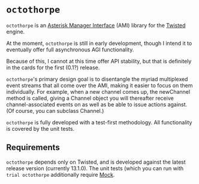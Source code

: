 `octothorpe`
============

`octothorpe` is an [Asterisk Manager Interface][2] (AMI) library
for the [Twisted][1] engine.

At the moment, `octothorpe` is still in early development, though
I intend it to eventually offer full asynchronous AGI functionality.

Because of this, I cannot at this time offer API stability, but
that is definitely in the cards for the first (0.1?) release.

`octothorpe`'s primary design goal is to disentangle the myriad
multiplexed event streams that all come over the AMI, making it
easier to focus on them individually.  For example, when a new
channel comes up, the newChannel method is called, giving a Channel
object you will thereafter receive channel-associated events on as
well as be able to issue actions against.  (Of course, you can
subclass Channel.)

`octothorpe` is fully developed with a test-first methodology.  All
functionality is covered by the unit tests.

Requirements
------------

`octothorpe` depends only on Twisted, and is developed against the
latest release version (currently 13.1.0).  The unit tests (which
you can run with `trial octothorpe` additionally require [Mock][3].

[1]: http://twistedmatrix.com/
[2]: https://wiki.asterisk.org/wiki/display/AST/The+Asterisk+Manager+TCP+IP+API
[3]: http://www.voidspace.org.uk/python/mock/

